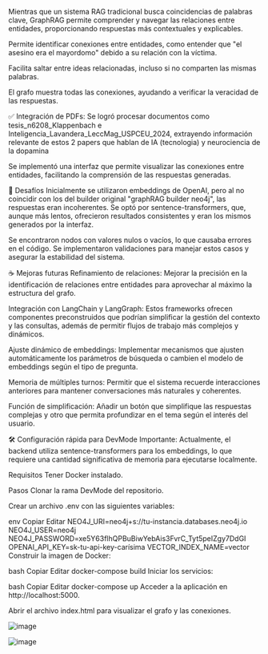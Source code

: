 Mientras que un sistema RAG tradicional busca coincidencias de palabras clave, GraphRAG permite comprender y navegar las relaciones entre entidades, proporcionando respuestas más contextuales y explicables.

Permite identificar conexiones entre entidades, como entender que "el asesino era el mayordomo" debido a su relación con la víctima.

Facilita saltar entre ideas relacionadas, incluso si no comparten las mismas palabras.

El grafo muestra todas las conexiones, ayudando a verificar la veracidad de las respuestas.

✅
Integración de PDFs: Se logró procesar documentos como tesis_n6208_Klappenbach e Inteligencia_Lavandera_LeccMag_USPCEU_2024, extrayendo información relevante de estos 2 papers que hablan de IA (tecnologia) y neurociencia de la dopamina

Se implementó una interfaz que permite visualizar las conexiones entre entidades, facilitando la comprensión de las respuestas generadas.

🧩 Desafíos
Inicialmente se utilizaron embeddings de OpenAI, pero al no coincidir con los del builder original "graphRAG builder neo4j", las respuestas eran incoherentes. Se optó por sentence-transformers, que, aunque más lentos, ofrecieron resultados consistentes y eran los mismos generados por la interfaz.

Se encontraron nodos con valores nulos o vacíos, lo que causaba errores en el código. Se implementaron validaciones para manejar estos casos y asegurar la estabilidad del sistema.

☕ Mejoras futuras
Refinamiento de relaciones: Mejorar la precisión en la identificación de relaciones entre entidades para aprovechar al máximo la estructura del grafo.

Integración con LangChain y LangGraph: Estos frameworks ofrecen componentes preconstruidos que podrían simplificar la gestión del contexto y las consultas, además de permitir flujos de trabajo más complejos y dinámicos.

Ajuste dinámico de embeddings: Implementar mecanismos que ajusten automáticamente los parámetros de búsqueda o cambien el modelo de embeddings según el tipo de pregunta.

Memoria de múltiples turnos: Permitir que el sistema recuerde interacciones anteriores para mantener conversaciones más naturales y coherentes.

Función de simplificación: Añadir un botón que simplifique las respuestas complejas y otro que permita profundizar en el tema según el interés del usuario.

🛠️ Configuración rápida para DevMode
Importante: Actualmente, el backend utiliza sentence-transformers para los embeddings, lo que requiere una cantidad significativa de memoria para ejecutarse localmente.

Requisitos
Tener Docker instalado.

Pasos
Clonar la rama DevMode del repositorio.

Crear un archivo .env con las siguientes variables:

env
Copiar
Editar
NEO4J_URI=neo4j+s://tu-instancia.databases.neo4j.io
NEO4J_USER=neo4j
NEO4J_PASSWORD=xe5Y63flhQPBuBiwYebAis3FvrC_Tyt5peIZgy7DdGI
OPENAI_API_KEY=sk-tu-api-key-carísima
VECTOR_INDEX_NAME=vector
Construir la imagen de Docker:

bash
Copiar
Editar
docker-compose build
Iniciar los servicios:

bash
Copiar
Editar
docker-compose up
Acceder a la aplicación en http://localhost:5000.

Abrir el archivo index.html para visualizar el grafo y las conexiones.


![image](https://github.com/user-attachments/assets/5ab0ee76-4871-46b8-9ce3-6469d8d2c42d)

![image](https://github.com/user-attachments/assets/1c55fa4d-ee3d-42e2-8840-1b4bfed47930)

